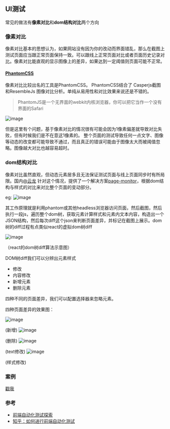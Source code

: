 
## UI测试
常见的做法有**像素对比**和**dom结构对比**两个方向

### 像素对比

像素对比基本的思想认为，如果网站没有因为你的改动而界面错乱，那么在截图上测试页面应当跟正常页面保持一致。可以跟线上正常页面对比或者页面历史记录对比。像素对比能直观的显示图像上的差异，如果达到一定阈值则页面可能不正常。

#### [PhantomCSS](https://github.com/Huddle/PhantomCSS)
像素对比比较出名的工具是PhantomCSS。 PhantomCSS结合了 Casperjs截图和ResembleJs 图像对比分析。单纯从易用性和对比效果来说还是不错的。

> PhantomJS是一个无界面的webkit内核浏览器，你可以把它当作一个没有界面的Safari

![image](http://fex.baidu.com/img/front-end-test/diff.png)

 但是这里有个问题，基于像素对比的情况很有可能会因为1像素偏差就导致对比失败，但有时候我们是不在意这1像素的。 整个页面的测试导致任何一点文字、图像等动态的改变都可能导致不通过，而且真正的错误可能由于图像太大而被阈值忽略。图像越大对比也越容易超时。

### dom结构对比

像素对比虽然直观，但动态元素居多且无法保证测试页面与线上页面同步时有所局限。国内[@云龙](https://github.com/fouber) 针对这个情况，提供了一个解决方案[page-monitor](https://github.com/fouber/page-monitor)，根据dom结构与样式的对比来对比整个页面的变动部分。

eg:
![image](http://fex.baidu.com/img/front-end-test/pagemonitor.png)

其工作原理就是利用phantom或其他headless浏览器访问页面，然后截图，然后执行一段js，遍历整个dom树，获取元素计算样式和元素内文本内容，构造出一个JSON结构，然后每次diff这个json来判断页面差异，并标记在截图上展示。dom树的diff过程有点类似react的虚拟dom树diff

![image](https://pic1.zhimg.com/09918f07833307ba8aa048cc0dfc0d88_b.jpg)

（react的dom树diff算法示意图）

DOM树diff我们可以分辨出元素样式

 + 修改
 + 内容修改
 + 新增元素
 + 删除元素
 
 四种不同的页面差异，我们可以配置选择器来忽略元素。
 
 四种页面差异的效果图：

 ![image](https://pic3.zhimg.com/ade3e3c68f4138355841d4dd39d5ee6a_b.jpg)
 
(新增)
 ![image](https://pic4.zhimg.com/8a92b15d9f6e0662c245c0d4c02fa957_b.jpg)
 
(删除)
 ![image](https://pic4.zhimg.com/4025954fd93cde9fda41a492c47bba83_b.jpg)
 
 (text修改)
 ![image](https://pic4.zhimg.com/108970b55c63dc9aed5ff99fffaff2a3_b.jpg)
 
 (样式修改)

### 案例
[戳我](./ui/readme.md)

### 参考

 + [前端自动化测试探索](http://fex.baidu.com/blog/2015/07/front-end-test/)
 + [知乎：如何进行前端自动化测试](https://www.zhihu.com/question/29922082)
